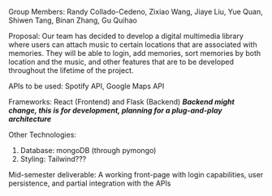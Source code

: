 Group Members: Randy Collado-Cedeno, Zixiao Wang, Jiaye Liu, 
	       Yue Quan, Shiwen Tang, Binan Zhang, Gu Quihao

Proposal: Our team has decided to develop a digital multimedia library where users can attach music to certain locations that are associated with memories. They will be able to login, add memories, sort memories by both location and the music, and other features that are to be developed throughout the lifetime of the project.

APIs to be used: Spotify API, Google Maps API

Frameworks: React (Frontend) and Flask (Backend) ***Backend might change, this is for development, planning for a plug-and-play architecture***

Other Technologies:
1. Database: mongoDB (through pymongo)
2. Styling: Tailwind???

Mid-semester deliverable: A working front-page with login capabilities, user persistence, and partial integration with the APIs
